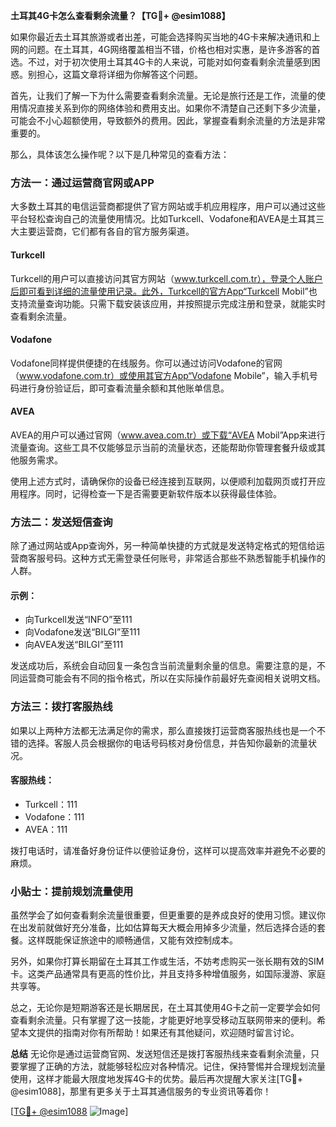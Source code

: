 **土耳其4G卡怎么查看剩余流量？【TG💪+ @esim1088】**

如果你最近去土耳其旅游或者出差，可能会选择购买当地的4G卡来解决通讯和上网的问题。在土耳其，4G网络覆盖相当不错，价格也相对实惠，是许多游客的首选。不过，对于初次使用土耳其4G卡的人来说，可能对如何查看剩余流量感到困惑。别担心，这篇文章将详细为你解答这个问题。

首先，让我们了解一下为什么需要查看剩余流量。无论是旅行还是工作，流量的使用情况直接关系到你的网络体验和费用支出。如果你不清楚自己还剩下多少流量，可能会不小心超额使用，导致额外的费用。因此，掌握查看剩余流量的方法是非常重要的。

那么，具体该怎么操作呢？以下是几种常见的查看方法：

### 方法一：通过运营商官网或APP

大多数土耳其的电信运营商都提供了官方网站或手机应用程序，用户可以通过这些平台轻松查询自己的流量使用情况。比如Turkcell、Vodafone和AVEA是土耳其三大主要运营商，它们都有各自的官方服务渠道。

#### Turkcell
Turkcell的用户可以直接访问其官方网站（www.turkcell.com.tr），登录个人账户后即可看到详细的流量使用记录。此外，Turkcell的官方App“Turkcell Mobil”也支持流量查询功能。只需下载安装该应用，并按照提示完成注册和登录，就能实时查看剩余流量。

#### Vodafone
Vodafone同样提供便捷的在线服务。你可以通过访问Vodafone的官网（www.vodafone.com.tr）或使用其官方App“Vodafone Mobile”，输入手机号码进行身份验证后，即可查看流量余额和其他账单信息。

#### AVEA
AVEA的用户可以通过官网（www.avea.com.tr）或下载“AVEA Mobil”App来进行流量查询。这些工具不仅能够显示当前的流量状态，还能帮助你管理套餐升级或其他服务需求。

使用上述方式时，请确保你的设备已经连接到互联网，以便顺利加载网页或打开应用程序。同时，记得检查一下是否需要更新软件版本以获得最佳体验。

### 方法二：发送短信查询

除了通过网站或App查询外，另一种简单快捷的方式就是发送特定格式的短信给运营商客服号码。这种方式无需登录任何账号，非常适合那些不熟悉智能手机操作的人群。

#### 示例：
- 向Turkcell发送“INFO”至111
- 向Vodafone发送“BILGI”至111
- 向AVEA发送“BILGI”至111

发送成功后，系统会自动回复一条包含当前流量剩余量的信息。需要注意的是，不同运营商可能会有不同的指令格式，所以在实际操作前最好先查阅相关说明文档。

### 方法三：拨打客服热线

如果以上两种方法都无法满足你的需求，那么直接拨打运营商客服热线也是一个不错的选择。客服人员会根据你的电话号码核对身份信息，并告知你最新的流量状况。

#### 客服热线：
- Turkcell：111
- Vodafone：111
- AVEA：111

拨打电话时，请准备好身份证件以便验证身份，这样可以提高效率并避免不必要的麻烦。

### 小贴士：提前规划流量使用

虽然学会了如何查看剩余流量很重要，但更重要的是养成良好的使用习惯。建议你在出发前就做好充分准备，比如估算每天大概会用掉多少流量，然后选择合适的套餐。这样既能保证旅途中的顺畅通信，又能有效控制成本。

另外，如果你打算长期留在土耳其工作或生活，不妨考虑购买一张长期有效的SIM卡。这类产品通常具有更高的性价比，并且支持多种增值服务，如国际漫游、家庭共享等。

总之，无论你是短期游客还是长期居民，在土耳其使用4G卡之前一定要学会如何查看剩余流量。只有掌握了这一技能，才能更好地享受移动互联网带来的便利。希望本文提供的指南对你有所帮助！如果还有其他疑问，欢迎随时留言讨论。

**总结**
无论你是通过运营商官网、发送短信还是拨打客服热线来查看剩余流量，只要掌握了正确的方法，就能够轻松应对各种情况。记住，保持警惕并合理规划流量使用，这样才能最大限度地发挥4G卡的优势。最后再次提醒大家关注[TG💪+ @esim1088]，那里有更多关于土耳其通信服务的专业资讯等着你！

[[TG💪+ @esim1088](https://t.me/s/esim1088) ![Image](https://i.postimg.cc/4NQfJmqS/Snipaste-2025-05-13-00-14-12.png)]